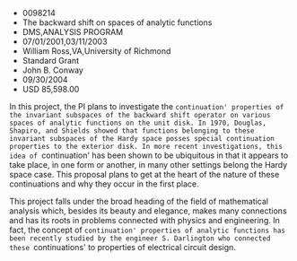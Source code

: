 
* 0098214
* The backward shift on spaces of analytic functions
* DMS,ANALYSIS PROGRAM
* 07/01/2001,03/11/2003
* William Ross,VA,University of Richmond
* Standard Grant
* John B. Conway
* 09/30/2004
* USD 85,598.00

In this project, the PI plans to investigate the `continuation' properties of
the invariant subspaces of the backward shift operator on various spaces of
analytic functions on the unit disk. In 1970, Douglas, Shapiro, and Shields
showed that functions belonging to these invariant subspaces of the Hardy space
posses special continuation properties to the exterior disk. In more recent
investigations, this idea of `continuation' has been shown to be ubiquitous in
that it appears to take place, in one form or another, in many other settings
belong the Hardy space case. This proposal plans to get at the heart of the
nature of these continuations and why they occur in the first place.

This project falls under the broad heading of the field of mathematical analysis
which, besides its beauty and elegance, makes many connections and has its roots
in problems connected with physics and engineering. In fact, the concept of
`continuation' properties of analytic functions has been recently studied by the
engineer S. Darlington who connected these `continuations' to properties of
electrical circuit design.


